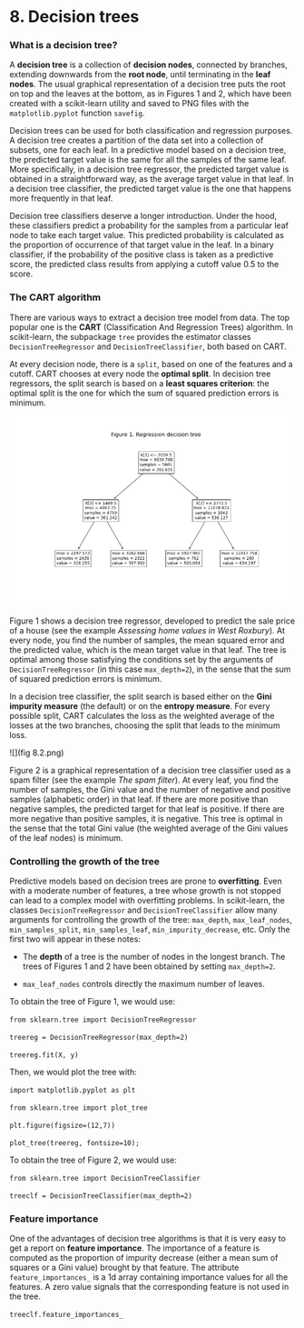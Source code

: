 # 8. Decision trees

### What is a decision tree?

A **decision tree** is a collection of **decision nodes**, connected by branches, extending downwards from the **root node**, until terminating in the **leaf nodes**. The usual graphical representation of a decision tree puts the root on top and the leaves at the bottom, as in Figures 1 and 2, which have been created with a scikit-learn utility and saved to PNG files with the `matplotlib.pyplot` function `savefig`.

Decision trees can be used for both classification and regression purposes. A decision tree creates a partition of the data set into a collection of subsets, one for each leaf. In a predictive model based on a decision tree, the predicted target value is the same for all the samples of the same leaf. More specifically, in a decision tree regressor, the predicted target value is obtained in a straightforward way, as the average target value in that leaf. In a decision tree classifier, the predicted target value is the one that happens more frequently in that leaf.

Decision tree classifiers deserve a longer introduction. Under the hood, these classifiers predict a probability for the samples from a particular leaf node to take each target value. This predicted probability is calculated as the proportion of occurrence of that target value in the leaf. In a binary classifier, if the probability of the positive class is taken as a predictive score, the predicted class results from applying a cutoff value 0.5 to the score.

### The CART algorithm

There are various ways to extract a decision tree model from data. The top popular one is the **CART** (Classification And Regression Trees) algorithm. In scikit-learn, the subpackage `tree` provides the estimator classes `DecisionTreeRegressor` and `DecisionTreeClassifier`, both based on CART.

At every decision node, there is a `split`, based on one of the features and a cutoff. CART chooses at every node the **optimal split**. In decision tree regressors, the split search is based on a **least squares criterion**: the optimal split is the one for which the sum of squared prediction errors is minimum.

![](https://github.com/cinnData/MLearning/blob/main/8.%20Decision%20trees/fig%208.1.png)

Figure 1 shows a decision tree regressor, developed to predict the sale price of a house (see the example *Assessing home values in West Roxbury*). At every node, you find the number of samples, the mean squared error and the predicted value, which is the mean target value in that leaf. The tree is optimal among those satisfying the conditions set by the arguments of `DecisionTreeRegressor` (in this case `max_depth=2`), in the sense that the sum of squared prediction errors is minimum.

In a decision tree classifier, the split search is based either on the **Gini impurity measure** (the default) or on the **entropy measure**. For every possible split, CART calculates the loss as the weighted average of the losses at the two branches, choosing the split that leads to the minimum loss.

![](fig 8.2.png)

Figure 2 is a graphical representation of a decision tree classifier used as a spam filter (see the example *The spam filter*). At every leaf, you find the number of samples, the Gini value and the number of negative and positive samples (alphabetic order) in that leaf. If there are more positive than negative samples, the predicted target for that leaf is positive. If there are more negative than positive samples, it is negative. This tree is optimal in the sense that the total Gini value (the weighted average of the Gini values of the leaf nodes) is minimum.

### Controlling the growth of the tree

Predictive models based on decision trees are prone to **overfitting**. Even with a moderate number of features, a tree whose growth is not stopped can lead to a complex model with overfitting problems. In scikit-learn, the classes `DecisionTreeRegressor` and `DecisionTreeClassifier` allow many arguments for controlling the growth of the tree: `max_depth`, `max_leaf_nodes`, `min_samples_split`, `min_samples_leaf`, `min_impurity_decrease`, etc. Only the first two will appear in these notes:

* The **depth** of a tree is the number of nodes in the longest branch. The trees of Figures 1 and 2 have been obtained by setting `max_depth=2`.

* `max_leaf_nodes` controls directly the maximum number of leaves.

To obtain the tree of Figure 1, we would use:

`from sklearn.tree import DecisionTreeRegressor`

`treereg = DecisionTreeRegressor(max_depth=2)`

`treereg.fit(X, y)`

Then, we would plot the tree with:

`import matplotlib.pyplot as plt`

`from sklearn.tree import plot_tree`

`plt.figure(figsize=(12,7))`

`plot_tree(treereg, fontsize=10);`

To obtain the tree of Figure 2, we would use:

`from sklearn.tree import DecisionTreeClassifier`

`treeclf = DecisionTreeClassifier(max_depth=2)`

### Feature importance

One of the advantages of decision tree algorithms is that it is very easy to get a report on **feature importance**. The importance of a feature is computed as the proportion of impurity decrease (either a mean sum of squares or a Gini value) brought by that feature. The attribute `feature_importances_` is a 1d array containing importance values for all the features. A zero value signals that the corresponding feature is not used in the tree.

`treeclf.feature_importances_`
